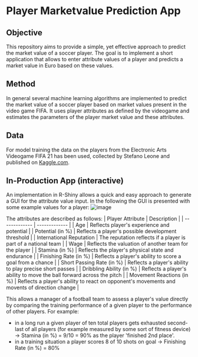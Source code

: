 # Player Marketvalue Prediction App

## Objective
This repository aims to provide a simple, yet effective approach to predict the market value of a soccer player. The goal is to implement a short application that allows to enter attribute values of a player and predicts a market value in Euro based on these values.

## Method
In general several machine learning algorithms are implemented to predict the market value of a soccer player based on market values present in the video game FIFA. It uses player attributes as defined by the videogame and estimates the parameters of the player market value and these attributes.



## Data
For model training the data on the players from the Electronic Arts Videogame FIFA 21 has been used, collected by Stefano Leone and published on [Kaggle.com]([url](https://www.kaggle.com/datasets/stefanoleone992/fifa-21-complete-player-dataset)).

## In-Production App (interactive)
An implementation in R-Shiny allows a quick and easy approach to generate a GUI for the attribute value input. In the following the GUI is presented with some example values for a player:
![image](https://github.com/COrthey93/Soccer-Player-Marketvalue-Prediction/assets/69873793/7ffd1476-c392-4309-964b-beeff7322745)

The attributes are described as follows:
| Player Attribute  | Description |
| ------------- | ------------- |
| Age  | Reflects player's experience and potential  |
| Potential (in %)  | Reflects a player's possible development threshold |
| International Reputation | The reputation reflects if a player is part of a national team |
| Wage | Reflects the valuation of another team for the player |
| Stamina (in %) | Reflects the player's physical state and endurance |
| Finishing Rate (in %) | Reflects a player's ability to score a goal from a chance |
| Short Passing Rate (in %) | Reflects a player's ability to play precise short passes |
| Dribbling Ability (in %) | Reflects a player's ability to move the ball forward across the pitch |
| Movement Reactions (in %) | Reflects a player's ability to react on opponent's movements and movents of direction change |

This allows a manager of a football team to assess a player's value directly by comparing the training performance of a given player to the performance of other players. For example:
- in a long run a given player of ten total players gets exhausted second-last of all players (for example measured by some sort of fitness device) -> Stamina (in %) = 9/10 = 90% as the player 'finished 2nd place'.
- in a training situation a player scores 8 of 10 shots on goal -> Finishing Rate (in %) = 80%
